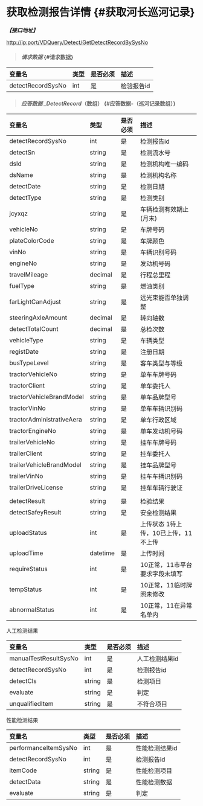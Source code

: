 # 获取检测报告详情 {#获取河长巡河记录}

_**【接口地址】**_

[http://ip:port/VDQuery/Detect/GetDetectRecordBySysNo](http://ip:port/VDQuery/Detect/GetDetectRecordBySysNo)

> #### _请求数据_ {#请求数据}

| 变量名 | 类型 | 是否必须 | 描述 |
| :--- | :--- | :--- | :--- |
| detectRecordSysNo | int | 是 | 检验报告id |

> #### _应答数据 \_DetectRecord_（数组） {#应答数据-（巡河记录数组）}

| 变量名 | 类型 | 是否必须 | 描述 |
| :--- | :--- | :--- | :--- |
| detectRecordSysNo | int | 是 | 检测报告id |
| detectSn | string | 是 | 检测流水号 |
| dsId | string | 是 | 检测机构唯一编码 |
| dsName | string | 是 | 检测机构名称 |
| detectDate | string | 是 | 检测日期 |
| detectType | string | 是 | 检测类别 |
| jcyxqz | string | 是 | 车辆检测有效期止\(月末\) |
| vehicleNo | string | 是 | 车牌号码 |
| plateColorCode | string | 是 | 车牌颜色 |
| vinNo | string | 是 | 车辆识别号码 |
| engineNo | string | 是 | 发动机号码 |
| travelMileage | decimal | 是 | 行程总里程 |
| fuelType | string | 是 | 燃油类别 |
| farLightCanAdjust | string | 是 | 远光束能否单独调整 |
| steeringAxleAmount | decimal | 是 | 转向轴数 |
| detectTotalCount | decimal | 是 | 总检次数 |
| vehicleType | string | 是 | 车辆类型 |
| registDate | string | 是 | 注册日期 |
| busTypeLevel | string | 是 | 客车类型与等级 |
| tractorVehicleNo | string | 是 | 单车车牌号码 |
| tractorClient | string | 是 | 单车委托人 |
| tractorVehicleBrandModel | string | 是 | 单车品牌型号 |
| tractorVinNo | string | 是 | 单车车辆识别码 |
| tractorAdministrativeAera | string | 是 | 单车行政区域 |
| tractorEngineNo | string | 是 | 单车发动机号码 |
| trailerVehicleNo | string | 是 | 挂车车牌号码 |
| trailerClient | string | 是 | 挂车委托人 |
| trailerVehicleBrandModel | string | 是 | 挂车品牌型号 |
| trailerVinNo | string | 是 | 挂车车辆识别码 |
| trailerDriveLicense | string | 是 | 挂车车辆行驶证 |
|  |  |  |  |
| detectResult | string | 是 | 检验结果 |
| detectSafeyResult | string | 是 | 安全检测结果 |
| uploadStatus | int | 是 | 上传状态 1待上传，10已上传，11不上传 |
| uploadTime | datetime | 是 | 上传时间 |
| requireStatus | int | 是 | 10正常，11市平台要求字段未填写 |
| tempStatus | int | 是 | 10正常，11临时牌照未修改 |
| abnormalStatus | int | 是 | 10正常，11在异常名单内 |

人工检测结果

| 变量名 | 类型 | 是否必须 | 描述 |
| :--- | :--- | :--- | :--- |
| manualTestResultSysNo | int | 是 | 人工检测结果id |
| detectRecordSysNo | int | 是 | 检测报告id |
| detectCls | string | 是 | 检测项目 |
| evaluate | string | 是 | 判定 |
| unqualifiedItem | string | 是 | 不符合项目 |

性能检测结果

| 变量名 | 类型 | 是否必须 | 描述 |
| :--- | :--- | :--- | :--- |
| performanceItemSysNo | int | 是 | 性能检测结果id |
| detectRecordSysNo | int | 是 | 检测报告id |
| itemCode | string | 是 | 性能检测项目 |
| detectData | string | 是 | 性能检测数据 |
| evaluate | string | 是 | 判定 |



